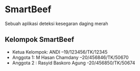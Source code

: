 # SmartBeef
Sebuah aplikasi deteksi kesegaran daging merah

## Kelompok SmartBeef 
- Ketua Kelompok: ANDI –19/123456/TK/12345
- Anggota 1: M Hasan Chamdany –20/456846/TK/50670
- Anggota 2 : Rasyid Baskoro Agung -20/456850/TK/50674
